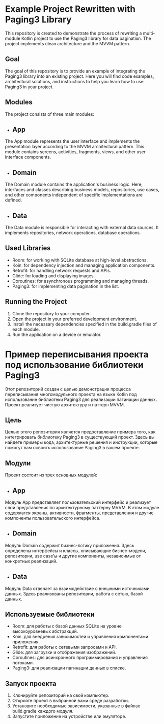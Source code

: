 # Example Project Rewritten with Paging3 Library
This repository is created to demonstrate the process of rewriting a multi-module Kotlin project to use the Paging3 library for data pagination. The project implements clean architecture and the MVVM pattern.

## Goal
The goal of this repository is to provide an example of integrating the Paging3 library into an existing project. Here you will find code examples, architectural solutions, and instructions to help you learn how to use Paging3 in your project.

## Modules
The project consists of three main modules:

+ ## App
The App module represents the user interface and implements the presentation layer according to the MVVM architectural pattern. This module contains screens, activities, fragments, views, and other user interface components.

+ ## Domain
The Domain module contains the application's business logic. Here, interfaces and classes describing business models, repositories, use cases, and other components independent of specific implementations are defined.

+ ## Data
The Data module is responsible for interacting with external data sources. It implements repositories, network operations, database operations.

## Used Libraries
+ Room: for working with SQLite database at high-level abstractions.
+ Koin: for dependency injection and managing application components.
+ Retrofit: for handling network requests and APIs.
+ Glide: for loading and displaying images.
+ Coroutines: for asynchronous programming and managing threads.
+ Paging3: for implementing data pagination in the list.
## Running the Project
1. Clone the repository to your computer.
2. Open the project in your preferred development environment.
3. Install the necessary dependencies specified in the build.gradle files of each module.
4. Run the application on a device or emulator.

# Пример переписывания проекта под использование библиотеки Paging3
Этот репозиторий создан с целью демонстрации процесса переписывания многомодульного проекта на языке Kotlin под использование библиотеки Paging3 для реализации пагинации данных. Проект реализует чистую архитектуру и паттерн MVVM.

## Цель
Целью этого репозитория является предоставление примера того, как интегрировать библиотеку Paging3 в существующий проект. Здесь вы найдете примеры кода, архитектурные решения и инструкции, которые помогут вам освоить использование Paging3 в вашем проекте.

## Модули
Проект состоит из трех основных модулей:

+ ## App
Модуль App представляет пользовательский интерфейс и реализует слой представления по архитектурному паттерну MVVM. В этом модуле содержатся экраны, активности, фрагменты, представления и другие компоненты пользовательского интерфейса.

+ ## Domain
Модуль Domain содержит бизнес-логику приложения. Здесь определены интерфейсы и классы, описывающие бизнес-модели, репозитории, use case'ы и другие компоненты, независимые от конкретных реализаций.

+ ## Data
Модуль Data отвечает за взаимодействие с внешними источниками данных. Здесь реализованы репозитории, работа с сетью, базой данных.

## Используемые библиотеки
+ Room: для работы с базой данных SQLite на уровне высокоуровневых абстракций.
+ Koin: для внедрения зависимостей и управления компонентами приложения.
+ Retrofit: для работы с сетевыми запросами и API.
+ Glide: для загрузки и отображения изображений.
+ Coroutines: для асинхронного программирования и управления потоками.
+ Paging3: для реализации пагинации данных в списке.
## Запуск проекта
1. Клонируйте репозиторий на свой компьютер.
2. Откройте проект в выбранной вами среде разработки.
3. Установите необходимые зависимости, указанные в файлах build.gradle каждого модуля.
4. Запустите приложение на устройстве или эмуляторе.
